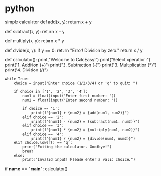# python
simple calculator
def add(x, y):
    return x + y

def subtract(x, y):
    return x - y

def multiply(x, y):
    return x * y

def divide(x, y):
    if y == 0:
        return "Error! Division by zero."
    return x / y

def calculator():
    print("Welcome to CalcEasy!")
    print("Select operation:")
    print("1. Addition (+)")
    print("2. Subtraction (-)")
    print("3. Multiplication (*)")
    print("4. Division (/)")

    while True:
        choice = input("Enter choice (1/2/3/4) or 'q' to quit: ")

        if choice in ['1', '2', '3', '4']:
            num1 = float(input("Enter first number: "))
            num2 = float(input("Enter second number: "))

            if choice == '1':
                print(f"{num1} + {num2} = {add(num1, num2)}")
            elif choice == '2':
                print(f"{num1} - {num2} = {subtract(num1, num2)}")
            elif choice == '3':
                print(f"{num1} * {num2} = {multiply(num1, num2)}")
            elif choice == '4':
                print(f"{num1} / {num2} = {divide(num1, num2)}")
        elif choice.lower() == 'q':
            print("Exiting the calculator. Goodbye!")      
            break
        else:
            print("Invalid input! Please enter a valid choice.")

if __name__ == "__main__":
    calculator()
